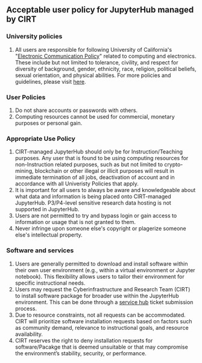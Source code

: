## Acceptable user policy for JupyterHub managed by CIRT <!-- {docsify-ignore} -->

### University policies <!-- {docsify-ignore} -->

1. All users are responsible for following University of California's "[Electronic Communication Policy](https://it.ucmerced.edu/sites/it.ucmerced.edu/files/wp-content/uploads/2017/11/acceptable-use-policy.pdf)" related to computing and electronics. These include but not limited to tolerance, civility, and respect for diversity of background, gender, ethnicity, race, religion, political beliefs, sexual orientation, and physical abilities. For more policies and guidelines, please visit [here](https://it.ucmerced.edu/oit-policies-guidelines).


### User Policies <!-- {docsify-ignore} -->

1. Do not share accounts or passwords with others. 
2. Computing resources cannot be used for commercial, monetary purposes or personal gain. 


### Appropriate Use Policy <!-- {docsify-ignore} -->

1. CIRT-managed JupyterHub should only be for Instruction/Teaching purposes. Any user that is found to be using computing resources for non-Instruction related purposes, such as but not limited to crypto-mining, blockchain or other illegal or illicit purposes will result in immediate termination of all jobs, deactivation of account and in accordance with all Univeristy Policies that apply. 
2. It is important for all users to always be aware and knowledgeable about what data and information is being placed onto CIRT-managed JupyterHub. P3/P4-level sensitive research data hosting is not supported in JupyterHub. 
3. Users are not permitted to try and bypass login or gain access to information or usage that is not granted to them. 
4. Never infringe upon someone else's copyright or plagerize someone else's intellectual property.

### Software and services <!-- {docsify-ignore} -->

1. Users are generally permitted to download and install software within their own user environment (e.g., within a virtual environment or Jupyter notebook). This flexibility allows users to tailor their environment for specific instructional needs.
2. Users may request the Cyberinfrastructure and Research Team (CIRT) to install software package for broader use within the JupyterHub environment. This can be done through a [service hub](https://ucmerced.service-now.com/servicehub?id=public_kb_article&sys_id=b83ee9ff1b67a0543a003112cd4bcbde&form_id=0cb3dca04f7d4300b52ba1618110c7ff) ticket submission process.
3. Due to resource constraints, not all requests can be accommodated. CIRT will prioritize software installation requests based on factors such as community demand, relevance to instructional goals, and resource availability.
4. CIRT reserves the right to deny installation requests for software/Pacakge that is deemed unsuitable or that may compromise the environment’s stability, security, or performance. 
